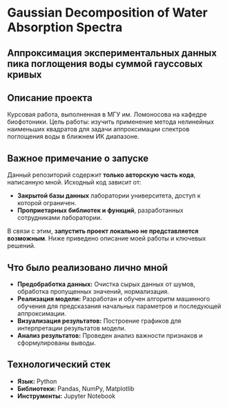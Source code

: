 # Gaussian Decomposition of Water Absorption Spectra

## Аппроксимация экспериментальных данных пика поглощения воды суммой гауссовых кривых

## Описание проекта
Курсовая работа, выполненная в МГУ им. Ломоносова на кафедре биофотоники. 
Цель работы: изучить применение метода нелинейных наименьших квадратов для задачи аппроксимации спектров поглощения воды в ближнем ИК диапазоне.

## Важное примечание о запуске
Данный репозиторий содержит **только авторскую часть кода**, написанную мной. 
Исходный код зависит от:
*   **Закрытой базы данных** лаборатории университета, доступ к которой ограничен.
*   **Проприетарных библиотек и функций**, разработанных сотрудниками лаборатории.

В связи с этим, **запустить проект локально не представляется возможным**. Ниже приведено описание моей работы и ключевых решений.

## Что было реализовано лично мной
*   **Предобработка данных:** Очистка сырых данных от шумов, обработка пропущенных значений, нормализация. 
*   **Реализация модели:** Разработан и обучен алгоритм машинного обучения для предсказания начальных параметров и последующей аппроксимации. 
*   **Визуализация результатов:** Построение графиков для интерпретации результатов модели. 
*   **Анализ результатов:** Проведен анализ важности признаков и сформулированы выводы.

## Технологический стек
*   **Язык:** Python
*   **Библиотеки:** Pandas, NumPy, Matplotlib
*   **Инструменты:** Jupyter Notebook